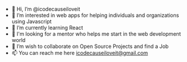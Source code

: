 - 👋 Hi, I’m @icodecauseiloveit 
- 👀 I’m interested in web apps for helping individuals and organizations using Javascript
- 🌱 I’m currently learning React
- 🔎 I'm looking for a mentor who helps me start in the web development world
- 💞️ I’m wish to collaborate on Open Source Projects and find a Job
- 📫 You can reach me here icodecauseiloveit@gmail.com

<!---
icodecauseiloveit/icodecauseiloveit is a ✨ special ✨ repository because its `README.md` (this file) appears on your GitHub profile.
You can click the Preview link to take a look at your changes.
--->

